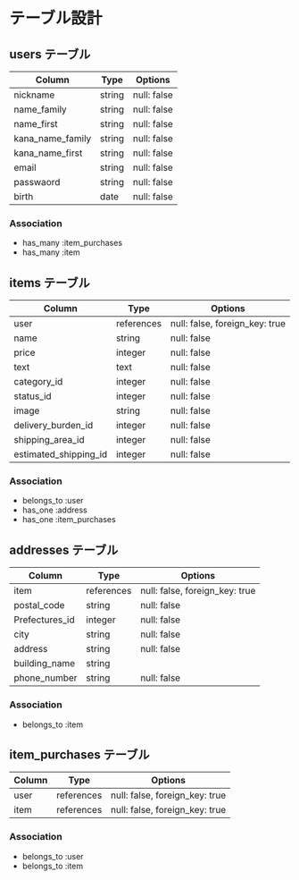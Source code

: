 # テーブル設計

## users テーブル

| Column              | Type        | Options          |
| ------------------- | ----------- | ---------------- |
| nickname            | string      | null: false      |
| name_family         | string      | null: false      |
| name_first          | string      | null: false      |
| kana_name_family    | string      | null: false      |
| kana_name_first     | string      | null: false      |
| email               | string      | null: false      |
| passwaord           | string      | null: false      |
| birth               | date        | null: false      |

### Association

- has_many :item_purchases
- has_many :item

## items テーブル

| Column               | Type         | Options                             |
| -------------------- | ------------ | ----------------------------------- |
| user                 | references   | null: false, foreign_key: true      |
| name                 | string       | null: false                         |
| price                | integer      | null: false                         |
| text                 | text         | null: false                         |
| category_id          | integer      | null: false                         |
| status_id            | integer      | null: false                         |
| image                | string       | null: false                         |
| delivery_burden_id   | integer      | null: false                         |
| shipping_area_id     | integer      | null: false                         |
| estimated_shipping_id| integer      | null: false                         |

### Association

- belongs_to :user
- has_one :address
- has_one :item_purchases

## addresses テーブル

| Column                           | Type        | Options                            |
| -------------------------------- | ----------- | ---------------------------------- |
| item                             | references  | null: false, foreign_key: true     |
| postal_code                      | string      | null: false                        |
| Prefectures_id                   | integer     | null: false                        |
| city                             | string      | null: false                        |
| address                          | string      | null: false                        |
| building_name                    | string      |                                    |
| phone_number                      | string      | null: false                        |

### Association

- belongs_to :item

## item_purchases テーブル

| Column                           | Type        | Options                            |
| -------------------------------- | ----------- | ---------------------------------- |
| user                             | references  | null: false, foreign_key: true     |
| item                             | references  | null: false, foreign_key: true     |

### Association

- belongs_to :user
- belongs_to :item